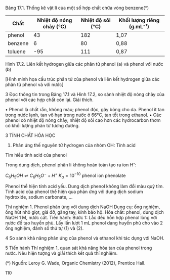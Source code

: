 Bảng 17.1. Thống kê vật lí của một số hợp chất chứa vòng benzene(*)

| Chất | Nhiệt độ nóng chảy (°C) | Nhiệt độ sôi (°C) | Khối lượng riêng (g.mL⁻¹) |
|-------|------------------------|-------------------|---------------------------|
| phenol | 43 | 182 | 1,07 |
| benzene | 6 | 80 | 0,88 |
| toluene | -95 | 111 | 0,87 |

Hình 17.2. Liên kết hydrogen giữa các phân tử phenol (a) và phenol với nước (b)

[Hình minh họa cấu trúc phân tử của phenol và liên kết hydrogen giữa các phân tử phenol và với nước]

3 Đọc thông tin trong Bảng 17.1 và Hình 17.2, so sánh nhiệt độ nóng chảy của phenol với các hợp chất còn lại. Giải thích.

• Phenol là chất rắn, không màu; phenol độc, gây bỏng cho da. Phenol ít tan trong nước lạnh, tan vô hạn trong nước ở 66°C, tan tốt trong ethanol.
• Các phenol có nhiệt độ nóng chảy, nhiệt độ sôi cao hơn các hydrocarbon thơm có khối lượng phân tử tương đương.

3 TÍNH CHẤT HÓA HỌC

1. Phản ứng thế nguyên tử hydrogen của nhóm OH: Tính acid

Tìm hiểu tính acid của phenol

Trong dung dịch, phenol phân li không hoàn toàn tạo ra ion H⁺:

$C_6H_5OH \rightleftharpoons C_6H_5O^- + H^+$ $K_a = 10^{-10}$
phenol        ion phenolate

Phenol thể hiện tính acid yếu. Dung dịch phenol không làm đổi màu quỳ tím. Tính acid của phenol thể hiện qua phản ứng với dung dịch sodium hydroxide, sodium carbonate, ...

Thí nghiệm 1. Phenol phản ứng với dung dịch NaOH
Dụng cụ: ống nghiệm, ống hút nhỏ giọt, giá đỡ, găng tay, kính bảo hộ.
Hóa chất: phenol, dung dịch NaOH 1 M, nước cất.
Tiến hành:
Bước 1: Lắc đều hỗn hợp phenol lỏng với nước để tạo huyền phù. Lấy lần lượt 1 mL phenol dạng huyền phù cho vào 2 ống nghiệm, đánh số thứ tự (1) và (2).

4 So sánh khả năng phản ứng của phenol và ethanol khi tác dụng với NaOH.

5 Tiến hành Thí nghiệm 1, quan sát khả năng hòa tan của phenol trong nước. Nêu hiện tượng và giải thích kết quả thí nghiệm.

(*) Nguồn: Leroy G. Wade, Organic Chemistry (2012), Prentice Hall.

110